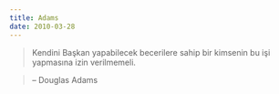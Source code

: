 ```yaml
---
title: Adams 
date: 2010-03-28
---
```


> Kendini Başkan yapabilecek becerilere sahip bir kimsenin bu işi yapmasına izin verilmemeli.

> – Douglas Adams

